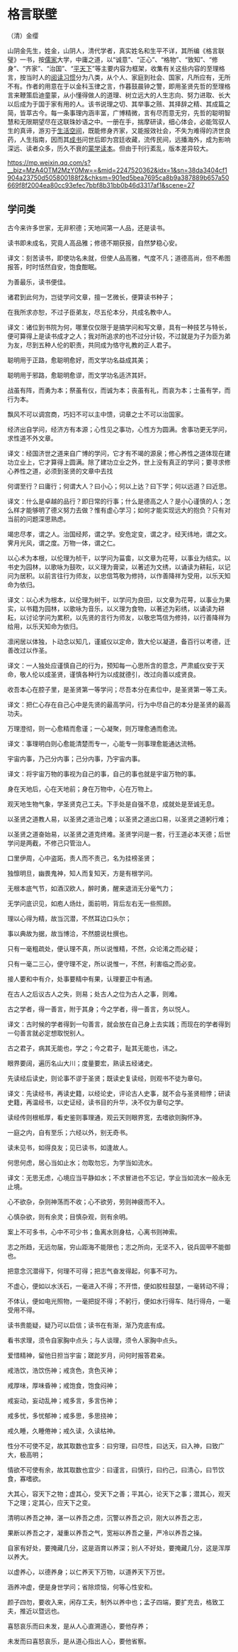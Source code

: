 # 格言联壁

（清）金缨

山阴金先生，姓金，山阴人，清代学者，真实姓名和生平不详，其所编《格言联璧》一书，按[儒家](https://baike.baidu.com/item/儒家/945629?fromModule=lemma_inlink)大学，中庸之道，以“诚意”、“正心”、“格物”、“致知”、“修身”、“齐家”、“治国”、“[平天下](https://baike.baidu.com/item/平天下/6613640?fromModule=lemma_inlink)”等主要内容为框架，收集有关这些内容的至理格言，按当时人的[阅读习惯](https://baike.baidu.com/item/阅读习惯/22592176?fromModule=lemma_inlink)分为八类，从个人、家庭到社会、国家，凡所应有，无所不有。作者的用意在于以金科玉律之言，作暮鼓晨钟之警，即用圣贤先哲的至理格言来鞭策启迪童蒙，从小懂得做人的道理、树立远大的人生志向、努力进取、长大以后成为于国于家有用的人。该书说理之切、其举事之赅、其择辞之精、其成篇之简，皆萃古今。每一条事理内涵丰富，广博精微，言有尽而意无穷，先哲的聪明智慧和无限期望尽在这联珠妙语之中。一册在手，揣摩研读，细心体会，必能驾驭人生的真谛，游刃于[生活空间](https://baike.baidu.com/item/生活空间/1866313?fromModule=lemma_inlink)，既能修身齐家，又能报效社会，不失为难得的济世良药，人生指南，因而其[成书](https://baike.baidu.com/item/成书/3714030?fromModule=lemma_inlink)问世后即为宫廷收藏，流传民间，远播海外，成为影响深远、读者众多，历久不衰的[蒙学读本](https://baike.baidu.com/item/蒙学读本/54895171?fromModule=lemma_inlink)。但由于刊行紊乱，版本差异较大。

https://mp.weixin.qq.com/s?__biz=MzA4OTM2MzY0Mw==&mid=2247520362&idx=1&sn=38da3404cf1904a23750d505800188f2&chksm=901ed5bea7695ca8b9a387889b657a50669f8f2004ea80cc93efec7bbf8b31bb0b46d3317af1&scene=27

## 学问类

古今来许多世家，无非积德；天地间第一人品，还是读书。



读书即未成名，究竟人高品雅；修德不期获报，自然梦稳心安。

译文：刻苦读书，即使功名未就，但使人品高雅，气度不凡；道德高尚，但不希图报答，时时恬然自安，饱食酣眠。



为善最乐，读书便佳。



诸君到此何为，岂徒学问文章，擅一艺微长，便算读书种子；

在我所求亦恕，不过子臣弟友，尽五伦本分，共成名教中人。

译文：诸位到书院为何，哪里仅仅限于是搞学问和写文章，具有一种技艺与特长，便可算得上是读书成才之人；我对所追求的也不过分计较，不过就是为子为臣为弟为友，尽到五种人伦的职责，共同成为恪守礼教的正人君子。



聪明用于正路，愈聪明愈好，而文学功名益成其美；

聪明用于邪路，愈聪明愈谬，而文学功名适济其奸。



战虽有阵，而勇为本；祭虽有仪，而诚为本；丧虽有礼，而哀为本；士虽有学，而行为本。



飘风不可以调宫商，巧妇不可以主中馈，词章之士不可以治国家。



经济出自学问，经济方有本源；心性见之事功，心性方为圆满。舍事功更无学问，求性道不外文章。

译文：经国济世之道来自广博的学问，它才有不竭的源泉；修心养性之道体现在建功立业上，它才算得上圆满。除了建功立业之外，世上没有真正的学问；要寻求修心养性之道，必须到圣贤的文章中去找

何谓至行？曰庸行；何谓大人？曰小心；何以上达？曰下学；何以远道？曰近思。

译文：什么是卓越的品行？即日常的行事；什么是德高之人？是小心谨慎的人；怎么样才能够明了德义努力去做？惟有虚心学习；如何才能实现远大的抱负？只有对当前的问题深思熟虑。



竭忠尽孝，谓之人。治国经邦，谓之学。安危定变，谓之才。经天纬地，谓之文。霁月光风，谓之度。万物一体，谓之仁。



以心术为本根，以伦理为桢干，以学问为菑畬，以文章为花萼，以事业为结实。以书史为园林，以歌咏为鼓吹，以义理为膏梁，以著述为文绣，以诵读为耕耘，以记问为居积。以前言往行为师友，以忠信笃敬为修持，以作善降祥为受用，以乐天知命为依归。

译文：以心术为根本，以伦理为树干，以学问为良田，以文章为花萼，以事业为果实，以书籍为园林，以歌咏为音乐，以义理为食物，以著述为彩绣，以诵读为耕耘，以讨论学问为累积，以先贤的言行为师友，以敬忠笃信为修持，以行善降祥为给用，以乐天知命为依归。

凛闲居以体独，卜动念以知几，谨威仪以定命，敦大伦以凝道，备百行以考德，迁善改过以作圣。

译文：一人独处应谨慎自己的行为，预知每一心思所含的意念，严肃威仪安于天命，敬人伦以成圣贤，谨慎各种行为以成就德引，改过向善以成贤良。



收吾本心在腔子里，是圣贤第一等学问；尽吾本分在素位中，是圣贤第一等工夫。

译文：把仁心存在自己心中是先贤的最高学问，行为中尽自己的本分是圣贤的最高功夫。



万理澄彻，则一心愈精而愈谨；一心凝聚，则万理愈通而愈流。

译文：事理明白则心愈能清楚而专一，心能专一则事理愈能通达流畅。



宇宙内事，乃己分内事；己分内事，乃宇宙内事。

译文：将宇宙万物的事视为自己的事，自己的事也就是宇宙万物的事。

身在天地后，心在天地前；身在万物中，心在万物上。



观天地生物气象，学圣贤克己工夫。下手处是自强不息，成就处是至诚无息。



以圣贤之道教人易，以圣贤之道治己难；以圣贤之道出口易，以圣贤之道躬行难；

以圣贤之道奋始易，以圣贤之道克终难。圣贤学问是一套，行王道必本天德；后世学问是两截，不修己只管治人。



口里伊周，心中盗跖，责人而不责己，名为挂榜圣贤；

独懔明旦，幽畏鬼神，知人而复知天，方是有根学问。



无根本底气节，如酒汉欧人，醉时勇，醒来退消无分毫气力；

无学问底识见，如庖人炀灶，面前明，背后左右无一些照顾。



理以心得为精，故当沉潜，不然耳边口头尔；

事以典故为据，故当博洽，不然臆说杜撰也。



只有一毫粗疏处，便认理不真，所以说惟精，不然，众论淆之而必疑；

只有一毫二三心，便守理不定，所以说惟一，不然，利害临之而必变。



接人要和中有介，处事要精中有果，认理要正中有通。



在古人之后议古人之失，则易；处古人之位为古人之事，则难。



古之学者，得一善言，附于其身；今之学者，得一善言，务以悦人。

译文：古时候的学者得到一句善言，就会放在自己身上去实践；而现在的学者得到一句善言就必定想取悦别人。

古之君子，病其无能也，学之；今之君子，耻其无能也，讳之。

眼界要阔，遍历名山大川；度量要宏，熟读五经诸史。



先读经后读史，则论事不谬于圣贤；既读史复读经，则观书不徒为章句。

译文：先读经书，再读史籍，以经论史，评论古人史事，就不会与圣贤相悖；研读史籍，再温经书，以史证经，读书目的升华，决不仅为章句之学。



读经传则根柢厚，看史鉴则事理通，观云天则眼界宽，去嗜欲则胸怀净。



一庭之内，自有至乐；六经以外，别无奇书。

读未见书，如得良友；见已读书，如逢故人。



何思何虑，居心当如止水；勿取勿忘，为学当如流水。

译文：无思无虑，心境应当平静如水；不求冒进也不忘记，学业当如流水一般永无止境。



心不欲杂，杂则神荡而不收；心不欲劳，劳则神疲而不入。

心慎杂欲，则有余灵；目慎杂观，则有余明。



案上不可多书，心中不可少书；鱼离水则身枯，心离书则神索。



志之所趋，无远勿届，穷山距海不能限也；志之所向，无坚不入，锐兵固甲不能御也。

把意念沉潜得下，何理不可得；把志气奋发得起，何事不可为。



不虚心，便如以水沃石，一毫进入不得；不开悟，便如胶柱鼓瑟，一毫转动不得；

不体认，便如电光照物，一毫把捉不得；不躬行，便如水行得车、陆行得舟，一毫受用不得。

读书贵能疑，疑乃可以启信；读书在有渐，渐乃克底有成。

看书求理，须令自家胸中点头；与人谈理，须令人家胸中点头。

爱惜精神，留他日担当宇宙；蹉跎岁月，问何时报答君亲。

戒浩饮，浩饮伤神；戒贪色，贪色灭神；

戒厚味，厚味昏神；戒饱食，饱食闷神；

戒妄动，妄动乱神；戒多言，多言伤神；

戒多忧，多忧郁神；戒多思，多思挠神；

戒久睡，久睡倦神；戒久读，久读枯神。

性分不可使不足，故其取数也宜多：曰穷理，曰尽性，曰达天，曰入神，曰致广大，极高明；

情欲不可使有余，故其取数也宜少：曰谨言，曰慎行，曰约己，曰清心，曰节饮食，寡嗜欲。

大其心，容天下之物；虚其心，受天下之善；平其心，论天下之事；潜其心，观天下之理；定其心，应天下之变。

清明以养吾之神，湛一以养吾之虑，沉警以养吾之识，刚大以养吾之志，

果断以养吾之才，凝重以养吾之气，宽裕以养吾之量，严冷以养吾之操。

自家有好处，要掩藏几分，这是涵育以养深；别人不好处，要掩藏几分，这是浑厚以养大。

以虚养心，以德养身；以仁养天下万物，以道养天下万世。

涵养冲虚，便是身世学问；省除烦恼，何等心性安和。

颜子四勿，要收入来，闲存工夫，制外以养中也；孟子四端，要扩充去，格致工夫，推近以暨远也。



喜怒哀乐而曰未发，是从人心直溯道心，要他存养；

未发而曰喜怒哀乐，是从道心指出人心，要他省察。



